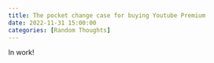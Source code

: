```yaml
---
title: The pocket change case for buying Youtube Premium
date: 2022-11-31 15:00:00
categories: [Random Thoughts]
---
```



In work!